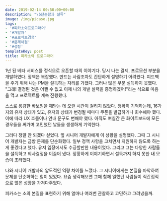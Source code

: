```yaml
---
date: 2019-02-14 00:50:00+00:00
description: "\b단순함과 설득"
image: /img/picaso.jpg
tags:
- '#피카소와프로그래머'
- '#개발자'
- '#프로젝트경험'
- '#문제해결'
- '#성장'
templateKey: post
title: 피카소와 프로그래머
---
```


1년 된 베타 서비스를 정식으로 오픈할 때의 이야기다. 당시 나는 결제, 프로모션 부분을 개발하였다. 정책은 복잡했다. 만드는 사람조차도 간단하게 설명하기 어려웠다. 피드백을 주기 위해 나는 PM을 설득하는 자리를 가졌다. 그러나 많은 부분 설득하지 못했다. "그래! 결정된 것은 어쩔 수 없고 이제 나의 개발 실력을 증명하겠어!"라는 식으로 마음을 먹고 프로젝트를 계속 진행했다.

스스로 용감한 바보임을 깨닫는 데 오랜 시간이 걸리지 않았다. 정확히 기억하는데, 16가지의 유저 상태가 있고, 유저의 상태가 변경될 때마다 쿠폰을 발급하거나 회수해야 했다. 이에 따라 UX 흐름이나 안내 문구도 변해야 했다. 아직도 며칠간 큰 화이트보드에 모든 경우들을 써가며 고민했던 날들을 생생하게 기억한다. 

그러다 정말 안 되겠다 싶었다. 옆 시니어 개발자에게 이 상황을 설명했다. 그때 그 시니어 개발자는 금방 문제를 단순화했다. 일부 정책 사항을 고치면서 지원하지 않도록 하는 게 좋겠다고 했다. 유저 입장에서도 수긍할만한 내용이었다. 그리고 그는 다양한 사람들을 설득하고 의사결정을 이끌어 냈다. 장황하게 이야기하면서 설득까지 하지 못한 내 모습이 초라했다.

나와 시니어 개발자의 압도적인 역량 차이를 느꼈다. 그 시니어에게는 본질을 파악하여 문제를 단순화하는 힘이 있었다. 요즘 생각해보면 그때 함께 일했던 사람들이 직간접적으로 많은 성장을 가져다주었다. 

피카소는 소의 본질을 표현하기 위해 얼마나 여러번 관찰하고 고민하고 그려냈을까.